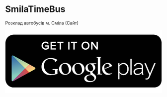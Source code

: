# SmilaTimeBus
Розклад автобусів м. Сміла (Сайт)


[![Завантажити](https://github.com/googlove/SmilaTimeBus/blob/main/img/google.png)](https://github.com/googlove/SmilaTimeBus/releases/download/1.1.3/SmilaBusTime_3_3.0.apk)

